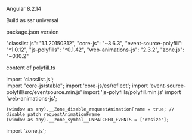 
Angular 8.2.14

Build as ssr universal

package.json version

 "classlist.js": "1.1.20150312",
 "core-js": "~3.6.3",
 "event-source-polyfill": "^1.0.12",
 "js-polyfills": "^0.1.42",
 "web-animations-js": "2.3.2",
 "zone.js": "~0.10.2"
 
 
content of polyfill.ts

import 'classlist.js';  
import "core-js/stable";
import 'core-js/es/reflect';
import 'event-source-polyfill/src/eventsource.min.js'
import 'js-polyfills/polyfill.min.js'
import 'web-animations-js';  

    (window as any).__Zone_disable_requestAnimationFrame = true; // disable patch requestAnimationFrame
    (window as any).__zone_symbol__UNPATCHED_EVENTS = ['resize'];


import 'zone.js';

